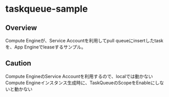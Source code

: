 # taskqueue-sample

## Overview

Compute Engineが、Service Accountを利用してpull queueにinsertしたtaskを、App Engineでleaseするサンプル。

## Caution

Compute EngineのService Accountを利用するので、localでは動かない
Compute Engineインスタンス生成時に、TaskQueueのScopeをEnableにしないと動かない